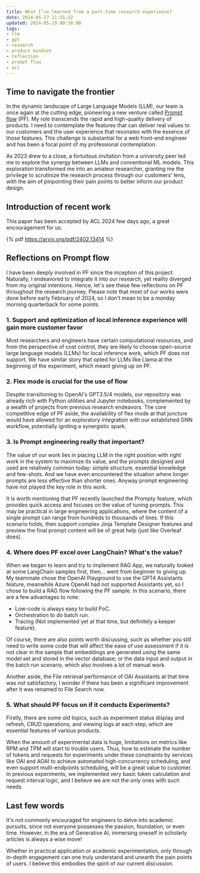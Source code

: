 ```yaml
---
title: What I’ve learned from a part-time research experience?
date: 2024-05-27 21:55:12
updated: 2024-05-29 00:58:00
tags:
- llm
- gpt
- research
- product mindset
- reflection
- prompt flow
- acl
---
```


## Time to navigate the frontier

In the dynamic landscape of Large Language Models (LLM), our team is once again at the cutting edge, pioneering a new venture called [Prompt flow](https://github.com/microsoft/promptflow) (PF). My role transcends the rapid and high-quality delivery of products. I need to contemplate the features that can deliver real values to our customers and the user experience that resonates with the essence of those features. This challenge is substantial for a web front-end engineer and has been a focal point of my professional contemplation.

As 2023 drew to a close, a fortuitous invitation from a university peer led me to explore the synergy between LLMs and conventional ML models. This exploration transformed me into an amateur researcher, granting me the privilege to scrutinize the research process through our customers' lens, with the aim of pinpointing their pain points to better inform our product design.

<!-- more -->

## Introduction of recent work

This paper has been accepted by ACL 2024 few days ago, a great encouragement for us.

{% pdf https://arxiv.org/pdf/2402.13414 %}

## Reflections on Prompt flow

I have been deeply involved in PF since the inception of this project. Naturally, I endeavored to integrate it into our research, yet reality diverged from my original intentions. Hence, let's see these few reflections on PF throughout the research journey. Please note that most of our works were done before early February of 2024, so I don't mean to be a monday morning quarterback for some points.

### 1. Support and optimization of local inference experience will gain more customer favor

Most researchers and engineers have certain computational resources, and from the perspective of cost control, they are likely to choose open-source large language models (LLMs) for local inference work, which PF does not support. We have similar story that opted for LLMs like Llama at the beginning of the experiment, which meant giving up on PF.

### 2. Flex mode is crucial for the use of flow

Despite transitioning to OpenAI's GPT3.5/4 models, our repository was already rich with Python utilities and Jupyter notebooks, complemented by a wealth of projects from previous research endeavors. The core competitive edge of PF aside, the availability of flex mode at that juncture would have allowed for an exploratory integration with our established GNN workflow, potentially igniting a synergistic spark.

### 3. Is Prompt engineering really that important?

The value of our work lies in placing LLM in the right position with right work in the system to maximize its value, and the prompts designed and used are relatively common today: simple structure, essential knowledge and few-shots. And we have even encountered the situation where longer prompts are less effective than shorter ones. Anyway prompt engineering have not played the key role in this work.

It is worth mentioning that PF recently launched the Prompty feature, which provides quick access and focuses on the value of tuning prompts. This may be practical in large engineering applications, where the content of a single prompt can range from hundreds to thousands of lines. If this scenario holds, then support complex Jinja Template Designer features and preview the final prompt content will be of great help (just like Overleaf does).

### 4. Where does PF excel over LangChain? What's the value?

When we began to learn and try to implement RAG App, we naturally looked at some LangChain samples first, then... went from beginner to giving up. My teammate chose the OpenAI Playground to use the GPT4 Assistants feature, meanwhile Azure OpenAI had not supported Assistants yet, so I chose to build a RAG flow following the PF sample. In this scenario, there are a few advantages to note:

- Low-code is always easy to build PoC.
- Orchestration to do batch run.
- Tracing (Not implemented yet at that time, but definitely a keeper feature).

Of course, there are also points worth discussing, such as whether you still need to write some code that will affect the ease of use assessment if it is not clear in the sample that embeddings are generated using the same model set and stored in the vector database; or the data input and output in the batch run scenario, which also involves a lot of manual work.

Another aside, the File retrieval performance of OAI Assistants at that time was not satisfactory, I wonder if there has been a significant improvement after it was renamed to File Search now.

### 5. What should PF focus on if it conducts Experiments?

Firstly, there are some old topics, such as experiment status display and refresh, CRUD operations, and viewing logs at each step, which are essential features of various products.

When the amount of experimental data is huge, limitations on metrics like RPM and TPM will start to trouble users. Thus, how to estimate the number of tokens and requests for experiments under these constraints by services like OAI and AOAI to achieve automated high-concurrency scheduling, and even support multi-endpoints scheduling, will be a great value to customer. In previous experiments, we implemented very basic token calculation and request interval logic, and I believe we are not the only ones with such needs.

## Last few words

It's not commonly encouraged for engineers to delve into academic pursuits, since not everyone possesses the passion, foundation, or even time. However, in the era of Generative AI, immersing oneself in scholarly articles is always a wise move!

Whether in practical application or academic experimentation, only through in-depth engagement can one truly understand and unearth the pain points of users. I believe this embodies the spirit of our current discussion.
